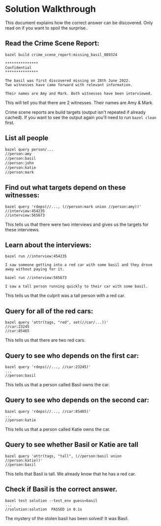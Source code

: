 # Solution Walkthrough

This document explains how the correct answer can be discovered. Only read on if you want to spoil the surprise..

## Read the Crime Scene Report: 

```
bazel build crime_scene_report:missing_basil_089324

***************
Confidential
***************

The basil was first discovered missing on 28th June 2022.
Two witnesses have came forward with relevant information.

Their names are Amy and Mark. Both witnesses have been interviewed.
```

This will tell you that there are 2 witnesses. Their names are Amy & Mark.

Crime scene reports are build targets (output isn't repeated if already cached). If you want to see the output again you'll need to run `bazel clean` first.

## List all people

```bash
bazel query person/...
//person:amy
//person:basil
//person:john
//person:katie
//person:mark
```

## Find out what targets depend on these witnesses:

```
bazel query 'rdeps(//..., (//person:mark union //person:amy))'
//interview:454235
//interview:565673
```

This tells us that there were two interviews and gives us the targets for these interviews.

## Learn about the interviews:

```
bazel run //interview:454235

I saw someone getting into a red car with some basil and they drove away without paying for it.
```

```
bazel run //interview:565673

I saw a tall person running quickly to their car with some basil.
```

This tells us that the culprit was a tall person with a red car.

## Query for all of the red cars:

```
bazel query 'attr(tags, "red", set(//car/...))'
//car:23245
//car:85465
```

This tells us that there are two red cars.

## Query to see who depends on the first car:

```
bazel query 'rdeps(//..., //car:23245)'
...
//person:basil
```

This tells us that a person called Basil owns the car.

## Query to see who depends on the second car:

```
bazel query 'rdeps(//..., //car:85465)'
...
//person:katie
```

This tells us that a person called Katie owns the car.

## Query to see whether Basil or Katie are tall

```
bazel query 'attr(tags, "tall", (//person:basil union //person:katie))'
//person:basil
```

This tells that Basil is tall. We already know that he has a red car.

## Check if Basil is the correct answer.

```
bazel test solution --test_env guess=basil
...
//solution:solution  PASSED in 0.1s
```

The mystery of the stolen basil has been solved! It was Basil.
